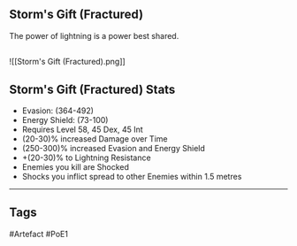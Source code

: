## Storm's Gift (Fractured)
The power of lightning is a power best shared.
##
![[Storm's Gift (Fractured).png]]
## Storm's Gift (Fractured) Stats
- Evasion: (364-492)
- Energy Shield: (73-100)
- Requires Level 58, 45 Dex, 45 Int
- (20-30)% increased Damage over Time
- (250-300)% increased Evasion and Energy Shield
- +(20-30)% to Lightning Resistance
- Enemies you kill are Shocked
- Shocks you inflict spread to other Enemies within 1.5 metres


---
## Tags
#Artefact
#PoE1
